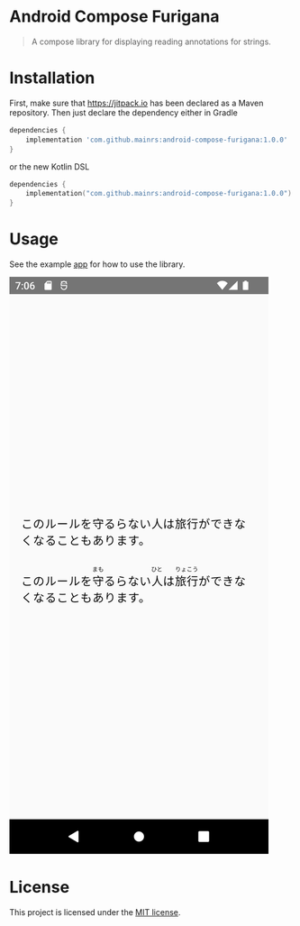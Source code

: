 # Android Compose Furigana

> A compose library for displaying reading annotations for strings.

# Installation

First, make sure that https://jitpack.io has been declared as a Maven repository. Then just declare
the dependency either in Gradle

```groovy
dependencies {
    implementation 'com.github.mainrs:android-compose-furigana:1.0.0'
}
```

or the new Kotlin DSL

```kotlin
dependencies {
    implementation("com.github.mainrs:android-compose-furigana:1.0.0")
}
```

# Usage

See the
example [app](./app/src/main/java/net/zerotask/libraries/android/compose/furigana/example/MainActivity.kt)
for how to use the library.

![Example Screenshot](./fastlane/metadata/android/en-US/images/phoneScreenshots/showcase_1655658414135.png)

# License

This project is licensed under the [MIT license](./license).
